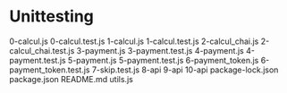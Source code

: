 # Unittesting
0-calcul.js
0-calcul.test.js
1-calcul.js
1-calcul.test.js
2-calcul_chai.js
2-calcul_chai.test.js
3-payment.js
3-payment.test.js
4-payment.js
4-payment.test.js
5-payment.js
5-payment.test.js
6-payment_token.js
6-payment_token.test.js
7-skip.test.js
8-api
9-api
10-api
package-lock.json
package.json
README.md
utils.js
